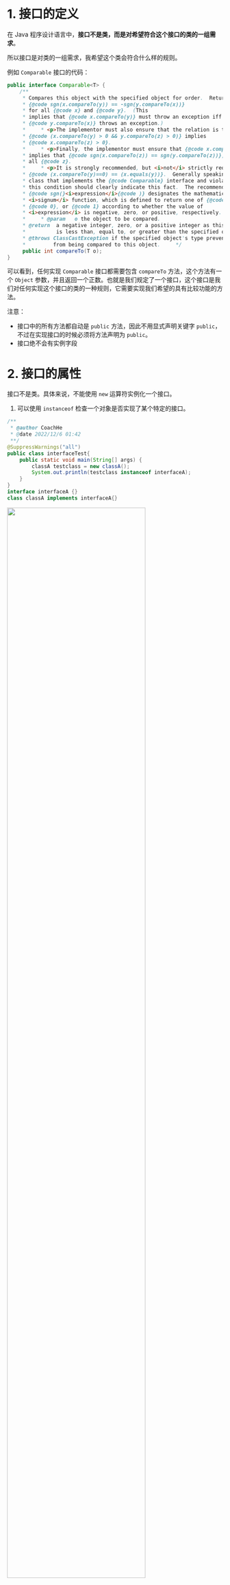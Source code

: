 # 1. 接口的定义

在 Java 程序设计语言中，**接口不是类，而是对希望符合这个接口的类的一组需求**。

所以接口是对类的一组需求，我希望这个类会符合什么样的规则。

例如 `Comparable` 接口的代码：

```java
public interface Comparable<T> {  
    /**  
     * Compares this object with the specified object for order.  Returns a     * negative integer, zero, or a positive integer as this object is less     * than, equal to, or greater than the specified object.     *     * <p>The implementor must ensure  
     * {@code sgn(x.compareTo(y)) == -sgn(y.compareTo(x))}  
     * for all {@code x} and {@code y}.  (This  
     * implies that {@code x.compareTo(y)} must throw an exception iff  
     * {@code y.compareTo(x)} throws an exception.)  
     *     * <p>The implementor must also ensure that the relation is transitive:  
     * {@code (x.compareTo(y) > 0 && y.compareTo(z) > 0)} implies  
     * {@code x.compareTo(z) > 0}.  
     *     * <p>Finally, the implementor must ensure that {@code x.compareTo(y)==0}  
     * implies that {@code sgn(x.compareTo(z)) == sgn(y.compareTo(z))}, for  
     * all {@code z}.  
     *     * <p>It is strongly recommended, but <i>not</i> strictly required that  
     * {@code (x.compareTo(y)==0) == (x.equals(y))}.  Generally speaking, any  
     * class that implements the {@code Comparable} interface and violates  
     * this condition should clearly indicate this fact.  The recommended     * language is "Note: this class has a natural ordering that is     * inconsistent with equals."     *     * <p>In the foregoing description, the notation  
     * {@code sgn(}<i>expression</i>{@code )} designates the mathematical  
     * <i>signum</i> function, which is defined to return one of {@code -1},  
     * {@code 0}, or {@code 1} according to whether the value of  
     * <i>expression</i> is negative, zero, or positive, respectively.  
     *     * @param   o the object to be compared.  
     * @return  a negative integer, zero, or a positive integer as this object  
     *          is less than, equal to, or greater than the specified object.     *     * @throws NullPointerException if the specified object is null  
     * @throws ClassCastException if the specified object's type prevents it  
     *         from being compared to this object.     */    
     public int compareTo(T o);  
}
```

可以看到，任何实现 `Comparable` 接口都需要包含 `compareTo` 方法，这个方法有一个 `Object` 参数，并且返回一个正数。也就是我们规定了一个接口，这个接口是我们对任何实现这个接口的类的一种规则，它需要实现我们希望的具有比较功能的方法。

注意：
- 接口中的所有方法都自动是 `public` 方法，因此不用显式声明关键字 `public`，不过在实现接口的时候必须将方法声明为 `public`。
- 接口绝不会有实例字段


# 2. 接口的属性

接口不是类。具体来说，不能使用 `new` 运算符实例化一个接口。

1. 可以使用 `instanceof` 检查一个对象是否实现了某个特定的接口。

```java
/**  
 * @author CoachHe  
 * @date 2022/12/6 01:42  
 **/
@SuppressWarnings("all")  
public class interfaceTest{  
    public static void main(String[] args) {  
        classA testclass = new classA();  
        System.out.println(testclass instanceof interfaceA);  
    }  
}  
interface interfaceA {}  
class classA implements interfaceA{}
```

<img src=" https://coachhe-1305181419.cos.ap-guangzhou.myqcloud.com/%E7%A8%8B%E5%BA%8F%E5%91%98/%E5%B7%A5%E5%85%B7/git/20221207003606.png" width = "80%" />

可以看到，`classA` 实现了 `interfaceA()` 这个接口，那么其对象 `testclass instanceof interfaceA` 时判断结果为 `true` 。

2. 与接口中的方法都自动被设置为 `public` 一样，接口中的字段总是 `public static final`。

```java
/**  
 * @author CoachHe  
 * @date 2022/12/6 01:42  
 **/
@SuppressWarnings("all")  
public class interfaceTest{  
    public static void main(String[] args) {  
        classB testclassB = new classB();  
        System.out.println(testclassB.intA);  
    }  
}  
interface interfaceA {  
    String intA = "string of interface A";  
}  
interface interfaceB extends interfaceA{}  
class classB implements interfaceB{}
```

可以看到，`classB` 实现了 `interfaceB()` 这个接口，并且 `interfaceB` 继承了 `interfaceA`，并且在 `interfaceA()` 中定义了 `intA` 这个字符串，可以看到，`classB` 的对象也自动拥用了 `interfaceA` 的字符串。

<img src=" https://coachhe-1305181419.cos.ap-guangzhou.myqcloud.com/%E7%A8%8B%E5%BA%8F%E5%91%98/%E5%B7%A5%E5%85%B7/git/20221207004711.png" width = "80%" />

# 接口与抽象类

# # 使用抽象类的问题

使用抽象类表示通用属性存在一个严重的问题。每个类只能扩展一个类。

